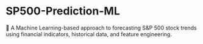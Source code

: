 # SP500-Prediction-ML

🚀 A Machine Learning-based approach to forecasting S&P 500 stock trends using financial indicators, historical data, and feature engineering.



